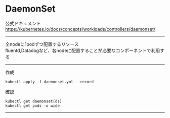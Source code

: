# DaemonSet

公式ドキュメント<br />
https://kubernetes.io/docs/concepts/workloads/controllers/daemonset/

---

全nodeに1podずつ配置するリソース<br />
fluentd,Datadogなど、各nodeに配置することが必要なコンポーネントで利用する<br />

---

作成
```
kubectl apply -f daemonset.yml --record
```

確認
```
kubectl get daemonset(ds)
kubectl get pods -o wide
```

---

